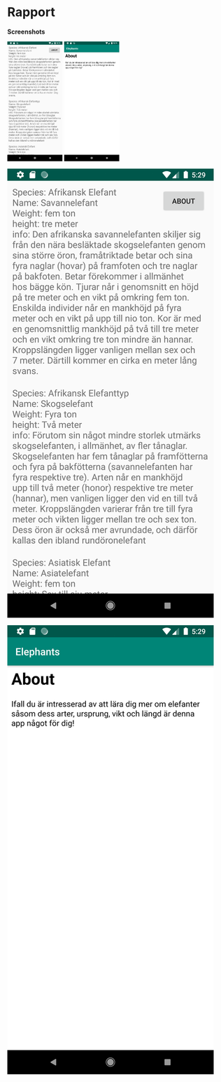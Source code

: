 
# Rapport

**Screenshots**

<img src="DataPic.png" width="25%"/>

<img src="AboutPic.png" width="25%"/>

![](DataPic.png)

![](AboutPic.png)

